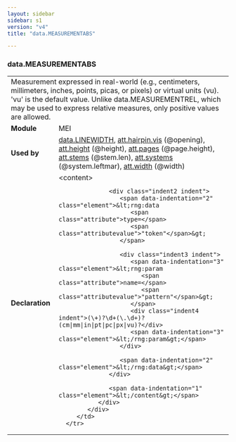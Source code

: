 ```yaml
---
layout: sidebar
sidebar: s1
version: "v4"
title: "data.MEASUREMENTABS"

---
```


<div class="macroSpec">
   <h3 id="data.MEASUREMENTABS">data.MEASUREMENTABS</h3>
   <table class="wovenodd">
      <tr>
         <td colspan="2" class="wovenodd-col2">Measurement expressed in real-world (e.g., centimeters, millimeters, inches, points,
            picas, or pixels) or virtual units (vu). 'vu' is the default value. Unlike
            data.MEASUREMENTREL, which may be used to express relative measures, only positive
            values
            are allowed.
         </td>
      </tr>
      <tr>
         <td class="wovenodd-col1">
            <strong>Module</strong>
         </td>
         <td class="wovenodd-col2">MEI</td>
      </tr>
      <tr>
         <td class="wovenodd-col1">
            <strong>Used by</strong>
         </td>
         <td class="wovenodd-col2">
            <div class="parent">
               <a class="link_odd" href="{{ site.baseurl }}/{{ page.version }}/data-types/data.LINEWIDTH.html">data.LINEWIDTH</a>, 
               <a class="link_odd_classSpec" href="{{ site.baseurl }}/{{ page.version }}/attribute-classes/att.hairpin.vis.html">att.hairpin.vis</a> (@opening), 
               <a class="link_odd_classSpec" href="{{ site.baseurl }}/{{ page.version }}/attribute-classes/att.height.html">att.height</a> (@height), 
               <a class="link_odd_classSpec" href="{{ site.baseurl }}/{{ page.version }}/attribute-classes/att.pages.html">att.pages</a> (@page.height), 
               <a class="link_odd_classSpec" href="{{ site.baseurl }}/{{ page.version }}/attribute-classes/att.stems.html">att.stems</a> (@stem.len), 
               <a class="link_odd_classSpec" href="{{ site.baseurl }}/{{ page.version }}/attribute-classes/att.systems.html">att.systems</a> (@system.leftmar), 
               <a class="link_odd_classSpec" href="{{ site.baseurl }}/{{ page.version }}/attribute-classes/att.width.html">att.width</a> (@width)
            </div>
         </td>
      </tr>
      <tr>
         <td class="wovenodd-col1">
            <strong>Declaration</strong>
         </td>
         <td class="wovenodd-col2">
            <div xml:space="preserve" class="pre">
               <div class="indent1 indent">
                  <span data-indentation="1" class="element">&lt;content&gt;</span>
                  
                  <div class="indent2 indent">
                     <span data-indentation="2" class="element">&lt;rng:data 
                        <span class="attribute">type=</span>
                        <span class="attributevalue">"token"</span>&gt;
                     </span>
                     
                     <div class="indent3 indent">
                        <span data-indentation="3" class="element">&lt;rng:param 
                           <span class="attribute">name=</span>
                           <span class="attributevalue">"pattern"</span>&gt;
                        </span>
                        <div class="indent4 indent">(\+)?\d+(\.\d+)?(cm|mm|in|pt|pc|px|vu)?</div>
                        <span data-indentation="3" class="element">&lt;/rng:param&gt;</span>
                     </div>
                     
                     <span data-indentation="2" class="element">&lt;/rng:data&gt;</span>
                  </div>
                  
                  <span data-indentation="1" class="element">&lt;/content&gt;</span>
               </div>
            </div>
         </td>
      </tr>
   </table>
</div>